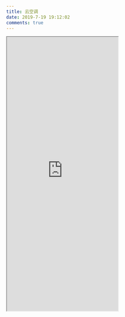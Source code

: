 ```yaml
---
title: 云空调
date: 2019-7-19 19:12:02
comments: true
---
```

<iframe height="740" src="https://air.asteroidrocket.top/"></iframe>

